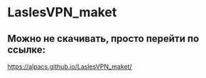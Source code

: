 # LaslesVPN_maket

## Можно не скачивать, просто перейти по ссылке: 
https://alpacs.github.io/LaslesVPN_maket/
